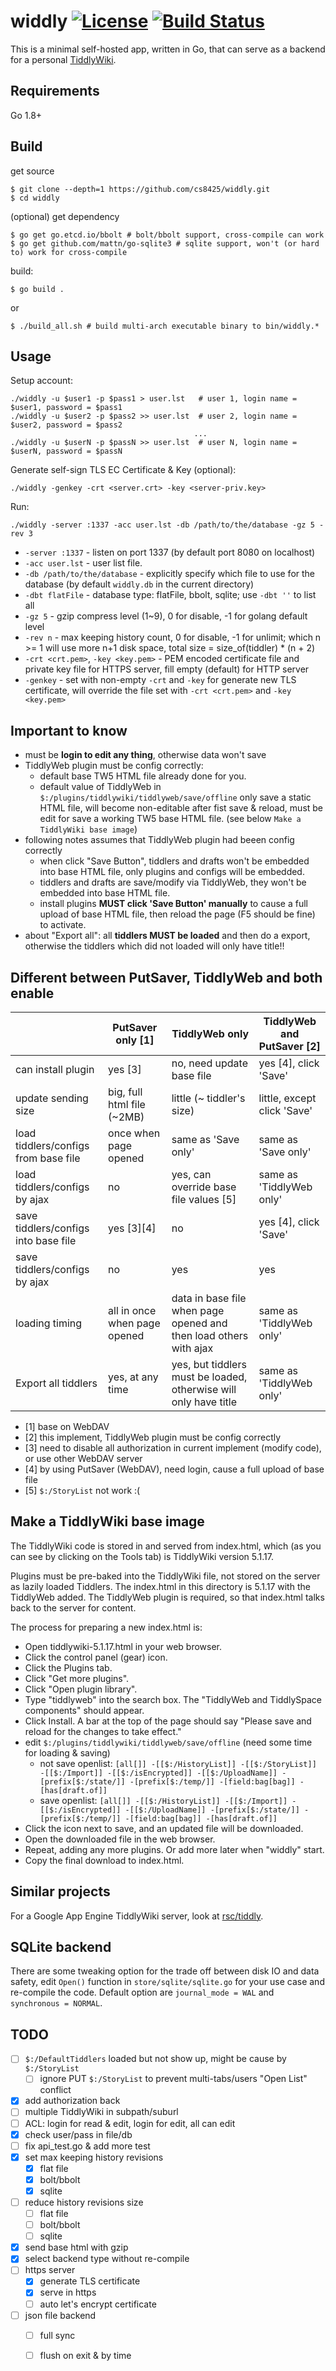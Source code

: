 widdly [![License](http://img.shields.io/:license-gpl3-blue.svg)](http://www.gnu.org/licenses/gpl-3.0.html) [![Build Status](https://travis-ci.org/opennota/widdly.png?branch=master)](https://travis-ci.org/opennota/widdly)
======

This is a minimal self-hosted app, written in Go, that can serve as a backend
for a personal [TiddlyWiki](http://tiddlywiki.com/).

## Requirements

Go 1.8+

## Build

get source

    $ git clone --depth=1 https://github.com/cs8425/widdly.git
    $ cd widdly

(optional) get dependency

    $ go get go.etcd.io/bbolt # bolt/bbolt support, cross-compile can work
    $ go get github.com/mattn/go-sqlite3 # sqlite support, won't (or hard to) work for cross-compile

build:

    $ go build .

or

    $ ./build_all.sh # build multi-arch executable binary to bin/widdly.*


## Usage

Setup account:

    ./widdly -u $user1 -p $pass1 > user.lst   # user 1, login name = $user1, password = $pass1
    ./widdly -u $user2 -p $pass2 >> user.lst  # user 2, login name = $user2, password = $pass2
                                             ...
    ./widdly -u $userN -p $passN >> user.lst  # user N, login name = $userN, password = $passN


Generate self-sign TLS EC Certificate & Key (optional):

    ./widdly -genkey -crt <server.crt> -key <server-priv.key>


Run:

    ./widdly -server :1337 -acc user.lst -db /path/to/the/database -gz 5 -rev 3

- `-server :1337` - listen on port 1337 (by default port 8080 on localhost)
- `-acc user.lst` - user list file.
- `-db /path/to/the/database` - explicitly specify which file to use for the database (by default `widdly.db` in the current directory)
- `-dbt flatFile` - database type: flatFile, bbolt, sqlite; use `-dbt ''` to list all
- `-gz 5` - gzip compress level (1~9), 0 for disable, -1 for golang default level
- `-rev n` - max keeping history count, 0 for disable, -1 for unlimit; which n >= 1 will use more n+1 disk space, total size = size_of(tiddler) * (n + 2)
- `-crt <crt.pem>`, `-key <key.pem>` - PEM encoded certificate file and private key file for HTTPS server, fill empty (default) for HTTP server
- `-genkey` - set with non-empty `-crt` and `-key` for generate new TLS certificate, will override the file set with `-crt <crt.pem>` and `-key <key.pem>`


## Important to know

- must be **login to edit any thing**, otherwise data won't save
- TiddlyWeb plugin must be config correctly:
  - default base TW5 HTML file already done for you.
  - default value of TiddlyWeb in `$:/plugins/tiddlywiki/tiddlyweb/save/offline` only save a static HTML file, will become non-editable after fist save & reload, must be edit for save a working TW5 base HTML file. (see below `Make a TiddlyWiki base image`)
- following notes assumes that TiddlyWeb plugin had beeen config correctly
  - when click "Save Button", tiddlers and drafts won't be embedded into base HTML file, only plugins and configs will be embedded.
  - tiddlers and drafts are save/modify via TiddlyWeb, they won't be embedded into base HTML file.
  - install plugins **MUST click 'Save Button' manually** to cause a full upload of base HTML file, then reload the page (F5 should be fine) to activate.
- about "Export all": all **tiddlers MUST be loaded** and then do a export, otherwise the tiddlers which did not loaded will only have title!!


## Different between PutSaver, TiddlyWeb and both enable

|                                      | PutSaver only [1]            | TiddlyWeb only                                                        | TiddlyWeb and PutSaver [2]  |
|--------------------------------------|------------------------------|-----------------------------------------------------------------------|-----------------------------|
| can install plugin                   | yes [3]                      | no, need update base file                                             | yes [4], click 'Save'       |
| update sending size                  | big, full html file (~2MB)   | little (~ tiddler's size)                                             | little, except click 'Save' |
| load tiddlers/configs from base file | once when page opened        | same as 'Save only'                                                   | same as 'Save only'         |
| load tiddlers/configs by ajax        | no                           | yes, can override base file values [5]                                | same as 'TiddlyWeb only'    |
| save tiddlers/configs into base file | yes [3][4]                   | no                                                                    | yes [4], click 'Save'       |
| save tiddlers/configs by ajax        | no                           | yes                                                                   | yes                         |
| loading timing                       | all in once when page opened | data in base file when page opened and then load others with ajax     | same as 'TiddlyWeb only'    |
| Export all tiddlers                  | yes, at any time             | yes, but tiddlers must be loaded, otherwise will only have title      | same as 'TiddlyWeb only'    |


- [1] base on WebDAV
- [2] this implement, TiddlyWeb plugin must be config correctly
- [3] need to disable all authorization in current implement (modify code), or use other WebDAV server
- [4] by using PutSaver (WebDAV), need login, cause a full upload of base file
- [5] `$:/StoryList` not work :(


## Make a TiddlyWiki base image

The TiddlyWiki code is stored in and served from index.html, which
(as you can see by clicking on the Tools tab) is TiddlyWiki version 5.1.17.

Plugins must be pre-baked into the TiddlyWiki file, not stored on the server
as lazily loaded Tiddlers. The index.html in this directory is 5.1.17 with
the TiddlyWeb added. The TiddlyWeb plugin is required, so that index.html talks back to the server for content.

The process for preparing a new index.html is:

- Open tiddlywiki-5.1.17.html in your web browser.
- Click the control panel (gear) icon.
- Click the Plugins tab.
- Click "Get more plugins".
- Click "Open plugin library".
- Type "tiddlyweb" into the search box. The "TiddlyWeb and TiddlySpace components" should appear.
- Click Install. A bar at the top of the page should say "Please save and reload for the changes to take effect."
- edit `$:/plugins/tiddlywiki/tiddlyweb/save/offline` (need some time for loading & saving)
  - not save openlist: `[all[]] -[[$:/HistoryList]] -[[$:/StoryList]] -[[$:/Import]] -[[$:/isEncrypted]] -[[$:/UploadName]] -[prefix[$:/state/]] -[prefix[$:/temp/]] -[field:bag[bag]] -[has[draft.of]]`
  - save openlist: `[all[]] -[[$:/HistoryList]] -[[$:/Import]] -[[$:/isEncrypted]] -[[$:/UploadName]] -[prefix[$:/state/]] -[prefix[$:/temp/]] -[field:bag[bag]] -[has[draft.of]]`
- Click the icon next to save, and an updated file will be downloaded.
- Open the downloaded file in the web browser.
- Repeat, adding any more plugins. Or add more later when "widdly" start.
- Copy the final download to index.html.

## Similar projects

For a Google App Engine TiddlyWiki server, look at [rsc/tiddly](https://github.com/rsc/tiddly).


## SQLite backend
There are some tweaking option for the trade off between disk IO and data safety, edit `Open()` function in `store/sqlite/sqlite.go` for your use case and re-compile the code.
Default option are `journal_mode = WAL` and `synchronous = NORMAL`.


## TODO

- [ ] `$:/DefaultTiddlers` loaded but not show up, might be cause by `$:/StoryList`
  - [ ] ignore PUT `$:/StoryList` to prevent multi-tabs/users "Open List" conflict
- [x] add authorization back
- [ ] multiple TiddlyWiki in subpath/suburl
- [ ] ACL: login for read & edit, login for edit, all can edit
- [x] check user/pass in file/db
- [ ] fix api_test.go & add more test
- [x] set max keeping history revisions
  - [x] flat file
  - [x] bolt/bbolt
  - [x] sqlite
- [ ] reduce history revisions size
  - [ ] flat file
  - [ ] bolt/bbolt
  - [ ] sqlite
- [x] send base html with gzip
- [x] select backend type without re-compile
- [ ] https server
  - [x] generate TLS certificate
  - [x] serve in https
  - [ ] auto let's encrypt certificate
- [ ] json file backend
  - [ ] full sync
  - [ ] flush on exit & by time

